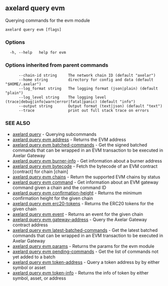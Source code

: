 ## axelard query evm

Querying commands for the evm module

```
axelard query evm [flags]
```

### Options

```
  -h, --help   help for evm
```

### Options inherited from parent commands

```
      --chain-id string     The network chain ID (default "axelar")
      --home string         directory for config and data (default "$HOME/.axelar")
      --log_format string   The logging format (json|plain) (default "plain")
      --log_level string    The logging level (trace|debug|info|warn|error|fatal|panic) (default "info")
      --output string       Output format (text|json) (default "text")
      --trace               print out full stack trace on errors
```

### SEE ALSO

- [axelard query](axelard_query.md) - Querying subcommands
- [axelard query evm address](axelard_query_evm_address.md) - Returns the EVM address
- [axelard query evm batched-commands](axelard_query_evm_batched-commands.md) - Get the signed batched commands that can be wrapped in an EVM transaction to be executed in Axelar Gateway
- [axelard query evm burner-info](axelard_query_evm_burner-info.md) - Get information about a burner address
- [axelard query evm bytecode](axelard_query_evm_bytecode.md) - Fetch the bytecode of an EVM contract [contract] for chain [chain]
- [axelard query evm chains](axelard_query_evm_chains.md) - Return the supported EVM chains by status
- [axelard query evm command](axelard_query_evm_command.md) - Get information about an EVM gateway command given a chain and the command ID
- [axelard query evm confirmation-height](axelard_query_evm_confirmation-height.md) - Returns the minimum confirmation height for the given chain
- [axelard query evm erc20-tokens](axelard_query_evm_erc20-tokens.md) - Returns the ERC20 tokens for the given chain
- [axelard query evm event](axelard_query_evm_event.md) - Returns an event for the given chain
- [axelard query evm gateway-address](axelard_query_evm_gateway-address.md) - Query the Axelar Gateway contract address
- [axelard query evm latest-batched-commands](axelard_query_evm_latest-batched-commands.md) - Get the latest batched commands that can be wrapped in an EVM transaction to be executed in Axelar Gateway
- [axelard query evm params](axelard_query_evm_params.md) - Returns the params for the evm module
- [axelard query evm pending-commands](axelard_query_evm_pending-commands.md) - Get the list of commands not yet added to a batch
- [axelard query evm token-address](axelard_query_evm_token-address.md) - Query a token address by by either symbol or asset
- [axelard query evm token-info](axelard_query_evm_token-info.md) - Returns the info of token by either symbol, asset, or address
